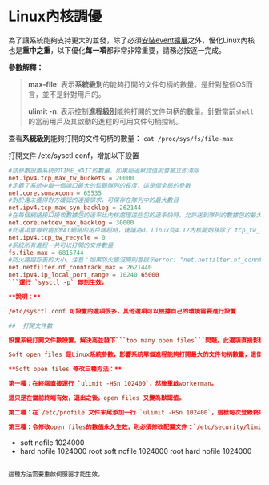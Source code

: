# Linux內核調優

為了讓系統能夠支持更大的並發，除了必須[安裝event擴展](../install/install.md)之外，優化Linux內核也是**重中之重**，以下優化**每一項**都非常非常重要，請務必按逐一完成。

**參數解釋：** 

> **max-file**: 表示**系統級別**的能夠打開的文件句柄的數量。是針對整個OS而言，並不是針對用戶的。
> 
> **ulimit -n**: 表示控制**進程級別**能夠打開的文件句柄的數量。針對當前`shell`的當前用戶及其啟動的進程的可用文件句柄控制。

查看**系統級別**能夠打開的文件句柄的數量： `cat /proc/sys/fs/file-max`

打開文件 /etc/sysctl.conf，增加以下設置
```conf
#該參數設置系統的TIME_WAIT的數量，如果超過默認值則會被立即清除
net.ipv4.tcp_max_tw_buckets = 20000
#定義了系統中每一個端口最大的監聽隊列的長度，這是個全局的參數
net.core.somaxconn = 65535
#對於還未獲得對方確認的連接請求，可保存在隊列中的最大數目
net.ipv4.tcp_max_syn_backlog = 262144
#在每個網絡接口接收數據包的速率比內核處理這些包的速率快時，允許送到隊列的數據包的最大數目
net.core.netdev_max_backlog = 30000
#此選項會導致處於NAT網絡的用戶端超時，建議為0。Linux從4.12內核開始移除了 tcp_tw_recycle 配置，如果報錯"No such file or directory"請忽略
net.ipv4.tcp_tw_recycle = 0
#系統所有進程一共可以打開的文件數量
fs.file-max = 6815744
#防火牆跟踪表的大小。注意：如果防火牆沒開則會提示error: "net.netfilter.nf_conntrack_max" is an unknown key，忽略即可
net.netfilter.nf_conntrack_max = 2621440
net.ipv4.ip_local_port_range = 10240 65000
```運行 `sysctl -p` 即刻生效。

**說明：**

/etc/sysctl.conf 可設置的選項很多，其他選項可以根據自己的環境需要進行設置

##  打開文件數

設置系統打開文件數設置，解決高並發下```too many open files```問題。此選項直接影響單個進程容納的客戶端連接數。

Soft open files 是Linux系統參數，影響系統單個進程能夠打開最大的文件句柄數量，這個值會影響到長連接應用如聊天中單個進程能夠維持的用戶連接數，運行```ulimit -n```能看到這個參數值，如果是1024，就是代表單個進程只能同時最多只能維持1024甚至更少（因為有其它文件的句柄被打開）。如果開啟4個進程維持用戶連接，那麼整個應用能夠同時維持的連接數不會超過4*1024個，也就是說最多只能支持4x1024個用戶在線可以增大這個設置以便服務能夠維持更多的TCP連接。

**Soft open files 修改三種方法：**

第一種：在終端直接運行 `ulimit -HSn 102400`，然後重啟workerman。

這只是在當前終端有效，退出之後，open files 又變為默認值。

第二種：在`/etc/profile`文件末尾添加一行 `ulimit -HSn 102400`，這樣每次登錄終端時，都會自動執行。更改後需要重啟workerman。

第三種：令修改open files的數值永久生效，則必須修改配置文件：`/etc/security/limits.conf`. 在這個文件後加上：

``` 
* soft nofile 1024000
* hard nofile 1024000
root soft nofile 1024000
root hard nofile 1024000
```

這種方法需要重啟伺服器才能生效。
